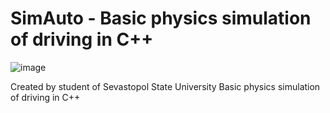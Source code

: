 # SimAuto - Basic physics simulation of driving in C++
![image](https://github.com/user-attachments/assets/8602e48c-cb3b-4578-95b5-1fe4b558f774)

Created by student of Sevastopol State University
Basic physics simulation of driving in C++

